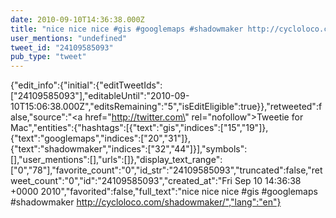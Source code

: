 ```yaml
---
date: 2010-09-10T14:36:38.000Z
title: "nice nice nice #gis #googlemaps #shadowmaker http://cycloloco.com/shadowmaker/″"
user_mentions: "undefined"
tweet_id: "24109585093"
pub_type: "tweet"
---
```

{"edit_info":{"initial":{"editTweetIds":["24109585093"],"editableUntil":"2010-09-10T15:06:38.000Z","editsRemaining":"5","isEditEligible":true}},"retweeted":false,"source":"<a href=\"http://twitter.com\" rel=\"nofollow\">Tweetie for Mac</a>","entities":{"hashtags":[{"text":"gis","indices":["15","19"]},{"text":"googlemaps","indices":["20","31"]},{"text":"shadowmaker","indices":["32","44"]}],"symbols":[],"user_mentions":[],"urls":[]},"display_text_range":["0","78"],"favorite_count":"0","id_str":"24109585093","truncated":false,"retweet_count":"0","id":"24109585093","created_at":"Fri Sep 10 14:36:38 +0000 2010","favorited":false,"full_text":"nice nice nice #gis #googlemaps #shadowmaker http://cycloloco.com/shadowmaker/","lang":"en"}
